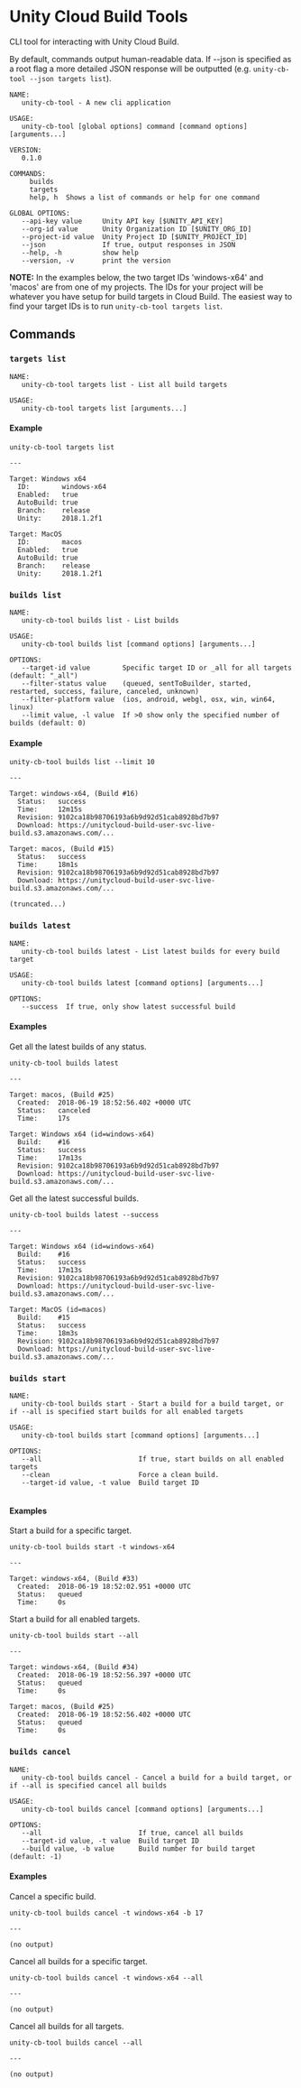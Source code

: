 # Unity Cloud Build Tools
CLI tool for interacting with Unity Cloud Build.

By default, commands output human-readable data. If --json is specified as a root flag
a more detailed JSON response will be outputted (e.g. `unity-cb-tool --json targets list`).

```
NAME:
   unity-cb-tool - A new cli application

USAGE:
   unity-cb-tool [global options] command [command options] [arguments...]

VERSION:
   0.1.0

COMMANDS:
     builds   
     targets  
     help, h  Shows a list of commands or help for one command

GLOBAL OPTIONS:
   --api-key value     Unity API key [$UNITY_API_KEY]
   --org-id value      Unity Organization ID [$UNITY_ORG_ID]
   --project-id value  Unity Project ID [$UNITY_PROJECT_ID]
   --json              If true, output responses in JSON
   --help, -h          show help
   --version, -v       print the version
```

**NOTE:** In the examples below, the two target IDs 'windows-x64' and 'macos' are from 
one of my projects. The IDs for your project will be whatever you have setup for build
targets in Cloud Build. The easiest way to find your target IDs is to run `unity-cb-tool targets list`.

## Commands

### `targets list`

```
NAME:
   unity-cb-tool targets list - List all build targets

USAGE:
   unity-cb-tool targets list [arguments...]
```

#### Example

```
unity-cb-tool targets list

---

Target: Windows x64
  ID:        windows-x64
  Enabled:   true
  AutoBuild: true
  Branch:    release
  Unity:     2018.1.2f1

Target: MacOS
  ID:        macos
  Enabled:   true
  AutoBuild: true
  Branch:    release
  Unity:     2018.1.2f1
```

### `builds list`

```
NAME:
   unity-cb-tool builds list - List builds

USAGE:
   unity-cb-tool builds list [command options] [arguments...]

OPTIONS:
   --target-id value        Specific target ID or _all for all targets (default: "_all")
   --filter-status value    (queued, sentToBuilder, started, restarted, success, failure, canceled, unknown)
   --filter-platform value  (ios, android, webgl, osx, win, win64, linux)
   --limit value, -l value  If >0 show only the specified number of builds (default: 0)
```

#### Example
```
unity-cb-tool builds list --limit 10

---

Target: windows-x64, (Build #16)
  Status:   success
  Time:     12m15s
  Revision: 9102ca18b98706193a6b9d92d51cab8928bd7b97
  Download: https://unitycloud-build-user-svc-live-build.s3.amazonaws.com/...

Target: macos, (Build #15)
  Status:   success
  Time:     18m1s
  Revision: 9102ca18b98706193a6b9d92d51cab8928bd7b97
  Download: https://unitycloud-build-user-svc-live-build.s3.amazonaws.com/...

(truncated...)
```

### `builds latest`

```
NAME:
   unity-cb-tool builds latest - List latest builds for every build target

USAGE:
   unity-cb-tool builds latest [command options] [arguments...]

OPTIONS:
   --success  If true, only show latest successful build
```

#### Examples

Get all the latest builds of any status.
```
unity-cb-tool builds latest

---

Target: macos, (Build #25)
  Created:  2018-06-19 18:52:56.402 +0000 UTC
  Status:   canceled
  Time:     17s

Target: Windows x64 (id=windows-x64)
  Build:    #16
  Status:   success
  Time:     17m13s
  Revision: 9102ca18b98706193a6b9d92d51cab8928bd7b97
  Download: https://unitycloud-build-user-svc-live-build.s3.amazonaws.com/...

```

Get all the latest successful builds.
```
unity-cb-tool builds latest --success

---

Target: Windows x64 (id=windows-x64)
  Build:    #16
  Status:   success
  Time:     17m13s
  Revision: 9102ca18b98706193a6b9d92d51cab8928bd7b97
  Download: https://unitycloud-build-user-svc-live-build.s3.amazonaws.com/...

Target: MacOS (id=macos)
  Build:    #15
  Status:   success
  Time:     18m3s
  Revision: 9102ca18b98706193a6b9d92d51cab8928bd7b97
  Download: https://unitycloud-build-user-svc-live-build.s3.amazonaws.com/...
```

### `builds start`

```
NAME:
   unity-cb-tool builds start - Start a build for a build target, or if --all is specified start builds for all enabled targets

USAGE:
   unity-cb-tool builds start [command options] [arguments...]

OPTIONS:
   --all                        If true, start builds on all enabled targets
   --clean                      Force a clean build.
   --target-id value, -t value  Build target ID
   
```

#### Examples

Start a build for a specific target.
```
unity-cb-tool builds start -t windows-x64

---

Target: windows-x64, (Build #33)
  Created:  2018-06-19 18:52:02.951 +0000 UTC
  Status:   queued
  Time:     0s

```

Start a build for all enabled targets.
```
unity-cb-tool builds start --all

---

Target: windows-x64, (Build #34)
  Created:  2018-06-19 18:52:56.397 +0000 UTC
  Status:   queued
  Time:     0s

Target: macos, (Build #25)
  Created:  2018-06-19 18:52:56.402 +0000 UTC
  Status:   queued
  Time:     0s

```

### `builds cancel`

```
NAME:
   unity-cb-tool builds cancel - Cancel a build for a build target, or if --all is specified cancel all builds

USAGE:
   unity-cb-tool builds cancel [command options] [arguments...]

OPTIONS:
   --all                        If true, cancel all builds
   --target-id value, -t value  Build target ID
   --build value, -b value      Build number for build target (default: -1)
```

#### Examples

Cancel a specific build.
```
unity-cb-tool builds cancel -t windows-x64 -b 17

---

(no output)
```

Cancel all builds for a specific target.
```
unity-cb-tool builds cancel -t windows-x64 --all

---

(no output)
```

Cancel all builds for all targets.
```
unity-cb-tool builds cancel --all

---

(no output)
```



